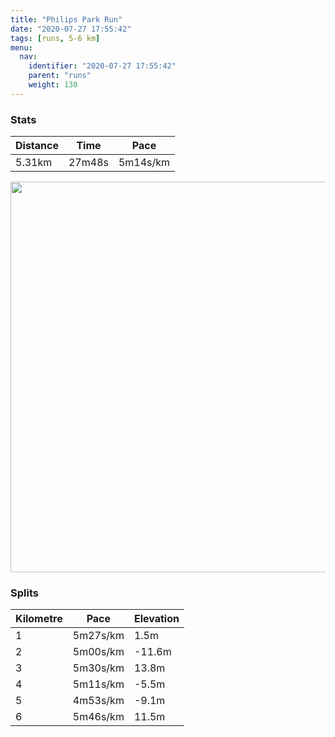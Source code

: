 ```yaml
---
title: "Philips Park Run"
date: "2020-07-27 17:55:42"
tags: [runs, 5-6 km]
menu:
  nav:
    identifier: "2020-07-27 17:55:42"
    parent: "runs"
    weight: 130
---
```


### Stats

| Distance | Time | Pace |
|----------|------|------|
|5.31km|27m48s|5m14s/km|

<img src='https://maps.googleapis.com/maps/api/staticmap?maptype=terrain&path=enc:}pmeIlflLMKQGQ?EDWd@MNKH}@f@GBUAs@PIDw@|@E@MOGUQc@]k@[w@BS?I_@kAO{@EkAL{ADoAKi@Qs@q@kBe@s@m@a@O]EQ?e@H_@HGRG`@@\I^[RUVQZe@Li@Fo@@oBNm@L]HId@Wh@KR?J@\NNN\d@N`@@RAzALbA@zAA\YrACR?\@TVfBFp@GnAAtAHvBLn@Zl@f@x@DXBr@CRE?QX_@Zu@^SNoAXWPWXGG@aAEi@i@gCOiAF_BTcDBoDEy@o@eEA]?}@CAs@pAg@h@e@T]FYJQLGREXBLJNp@^h@p@NVv@zBR^DN@LCfAKXIh@?b@HvAPp@Nd@Ln@d@fAHl@HRV]TMp@Or@IVQ`@KLGNMJSF]?_@Ia@Sa@q@_AIWCuCDaA@gBEs@YcBC_@@a@VkAJaA?m@QeB?gBCWMYOU[YSKUAu@R_@VKPWbABh@Hf@@r@_@pAi@`AMLs@f@a@HW@a@JCDAJ?RTn@fAz@\d@hApCHXAdAC\GZYz@BfAJp@^~@f@dBNPJVH^l@_@t@M^Cz@i@VKNOR]DK@SE[_@m@Ug@[g@Me@CwBDgAD]Ds@?WEq@WoAE[AYDi@RaAL_A?g@SgB@_BC]Sg@SWMM]Om@@c@T[TY~@CZL~@Br@EZ[x@[l@k@n@e@XaA\SLGFG`@NNh@\TTb@n@`AvBb@r@Ah@KbA_@rAA`@B`@Rv@r@rB\|@`@pAHW\]vBc@h@[Z[P]LKL?ZJNLPh@?JD?HKFWC_AFkBEc@&key=AIzaSyBPVQ_iynBzLujdhfLzy8Z-5zczbktE55k&size=800x800&scale=2&markers=color:yellow|label:S|53.48639,-2.19767&markers=color:green|label:F|53.486180000000004,-2.1966300000000025' width='625' />

### Splits

| Kilometre | Pace | Elevation |
|------|------|-----------|
|1|5m27s/km|1.5m|
|2|5m00s/km|-11.6m|
|3|5m30s/km|13.8m|
|4|5m11s/km|-5.5m|
|5|4m53s/km|-9.1m|
|6|5m46s/km|11.5m|
